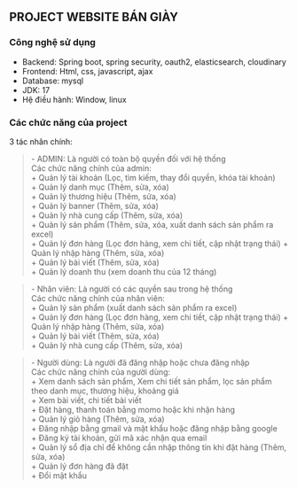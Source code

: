 ## PROJECT WEBSITE BÁN GIÀY

### Công nghệ sử dụng
- Backend: Spring boot, spring security, oauth2, elasticsearch, cloudinary<br>
- Frontend: Html, css, javascript, ajax
- Database: mysql
- JDK: 17
- Hệ điều hành: Window, linux
### Các chức năng của project
3 tác nhân chính:<br>
<blockquote>
    - ADMIN: Là người có toàn bộ quyền đối với hệ thống<br>
    Các chức năng chính của admin:<br>
    + Quản lý tài khoản (Lọc, tìm kiếm, thay đổi quyền, khóa tài khoản)<br>
    + Quản lý danh mục (Thêm, sửa, xóa)<br>
    + Quản lý thương hiệu (Thêm, sửa, xóa)<br>
    + Quản lý banner (Thêm, sửa, xóa)<br>
    + Quản lý nhà cung cấp (Thêm, sửa, xóa)<br>
    + Quản lý sản phẩm (Thêm, sửa, xóa, xuất danh sách sản phẩm ra excel)<br>
    + Quản lý đơn hàng (Lọc đơn hàng, xem chi tiết, cập nhật trạng thái)
    + Quản lý nhập hàng (Thêm, sửa, xóa)<br>
    + Quản lý bài viết (Thêm, sửa, xóa)<br>
    + Quản lý doanh thu (xem doanh thu của 12 tháng)
</blockquote>

<blockquote>
    - Nhân viên: Là người có các quyền sau trong hệ thống<br>
    Các chức năng chính của nhân viên:<br>
    + Quản lý sản phẩm (xuất danh sách sản phẩm ra excel)<br>
    + Quản lý đơn hàng (Lọc đơn hàng, xem chi tiết, cập nhật trạng thái)
    + Quản lý nhập hàng (Thêm, sửa, xóa)<br>
    + Quản lý bài viết (Thêm, sửa, xóa)<br>
    + Quản lý nhà cung cấp (Thêm, sửa, xóa)<br>
</blockquote>

<blockquote>
    - Người dùng: Là người đã đăng nhập hoặc chưa đăng nhập<br>
    Các chức năng chính của người dùng:<br>
    + Xem danh sách sản phẩm, Xem chi tiết sản phẩm, lọc sản phẩm theo danh mục, thương hiệu, khoảng giá<br>
    + Xem bài viết, chi tiết bài viết<br>
    + Đặt hàng, thanh toán bằng momo hoặc khi nhận hàng<br>
    + Quản lý giỏ hàng (Thêm, sửa, xóa)<br>
    + Đăng nhập bằng gmail và mật khẩu hoặc đăng nhập bằng google<br>
    + Đăng ký tài khoản, gửi mã xác nhận qua email<br>
    + Quản lý sổ địa chỉ để không cần nhập thông tin khi đặt hàng (Thêm, sửa, xóa)<br>
    + Quản lý đơn hàng đã đặt<br>
    + Đổi mật khẩu<br>
</blockquote>